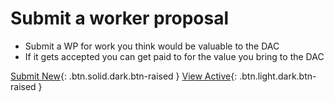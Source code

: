 Submit a **worker proposal**
===

 * Submit a WP for work you think would be valuable to the DAC
 * If it gets accepted you can get paid to for the value you bring to the DAC

[Submit New](https://docs.google.com/forms/d/e/1FAIpQLSculmbT-JGo9eX7BtQfTGoLUFnQyeThOR-wPBx7DZiIeKtmpw/viewform){: .btn.solid.dark.btn-raised }
[View Active](https://docs.google.com/spreadsheets/d/1J_BtrVbG9xE95papc3s5fMTZi8W2cqh_Xj5b8XzhRME/edit?usp=sharing){: .btn.light.dark.btn-raised }
